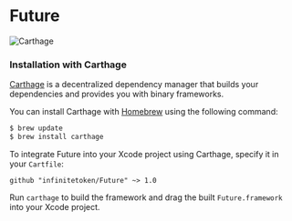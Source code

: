 # Future

![Carthage](https://img.shields.io/badge/Carthage-compatible-brightgreen.svg?style=flat)

### Installation with Carthage

[Carthage](https://github.com/Carthage/Carthage) is a decentralized dependency manager that builds your dependencies and provides you with binary frameworks.

You can install Carthage with [Homebrew](http://brew.sh/) using the following command:

```bash
$ brew update
$ brew install carthage
```

To integrate Future into your Xcode project using Carthage, specify it in your `Cartfile`:

```ogdl
github "infinitetoken/Future" ~> 1.0
```

Run `carthage` to build the framework and drag the built `Future.framework` into your Xcode project.


